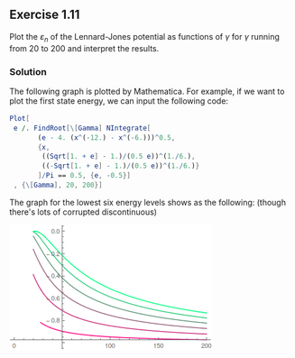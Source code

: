 ## Exercise 1.11

Plot the $\varepsilon_n$ of the Lennard-Jones potential as functions of $\gamma$ for $\gamma$ running from $20$ to $200$ and interpret the results.

### Solution

The following graph is plotted by Mathematica. For example, if we want to plot the first state energy, we can input the following code:
```Mathematica
Plot[
 e /. FindRoot[\[Gamma] NIntegrate[
       (e - 4. (x^(-12.) - x^(-6.)))^0.5,
       {x,
        ((Sqrt[1. + e] - 1.)/(0.5 e))^(1./6.),
        ((-Sqrt[1. + e] - 1.)/(0.5 e))^(1./6.)}
       ]/Pi == 0.5, {e, -0.5}]
 , {\[Gamma], 20, 200}]
```

The graph for the lowest six energy levels shows as the following: (though there's lots of corrupted discontinuous)

![Lowest six energy levels plot](01-11.png)
